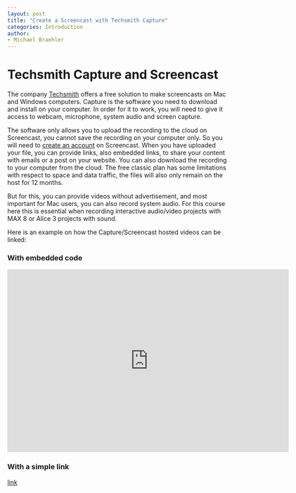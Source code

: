 ```yaml
---
layout: post
title: "Create a Screencast with Techsmith Capture"
categories: Introduction
author:
- Michael Braehler
---
```


# Techsmith Capture and Screencast

The company [Techsmith](www.techsmith.com) offers a free solution to make screencasts on Mac and Windows computers. Capture is the software you need to download and install on your computer. In order for it to work, you will need to give it access to webcam, microphone, system audio and screen capture.

The software only allows you to upload the recording to the cloud on Screencast, you cannot save the recording on your computer only. So you will need to [create an account](screencast.com) on Screencast. When you have uploaded your file, you can provide links, also embedded links, to share your content with emails or a post on your website. You can also download the recording to your computer from the cloud. The free classic plan has some limitations with respect to space and data traffic, the files will also only remain on the host for 12 months.

But for this, you can provide videos without advertisement, and most important for Mac users, you can also record system audio. For this course here this is essential when recording interactive audio/video projects with MAX 8 or Alice 3 projects with sound.

Here is an example on how the Capture/Screencast hosted videos can be linked:

### With embedded code

<!-- copy and paste. Modify height and width if desired. -->
<iframe class="embeddedObject shadow resizable" name="embedded_content" scrolling="no" frameborder="0" type="text/html" 
        style="overflow:hidden;" src="https://www.screencast.com/users/m.braehler/folders/Capture/media/7f1c4635-7508-443c-8cee-7147e1da8ca0/embed" height="416" width="640" webkitallowfullscreen mozallowfullscreen allowfullscreen></iframe>
        
        
### With a simple link

[link](https://www.screencast.com/t/ZGZV3n0a)

